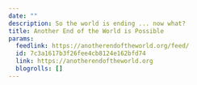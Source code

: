 ```yaml
---
date: ""
description: So the world is ending ... now what?
title: Another End of the World is Possible
params:
  feedlink: https://anotherendoftheworld.org/feed/
  id: 7c3a1617b3f26fee4cb8124e162bfd74
  link: https://anotherendoftheworld.org
  blogrolls: []
---
```

